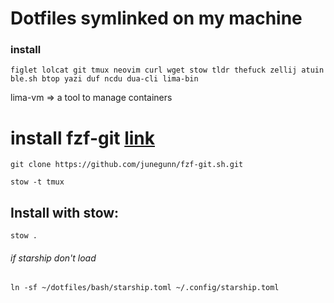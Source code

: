 # Dotfiles symlinked on my machine
### install
```
figlet lolcat git tmux neovim curl wget stow tldr thefuck zellij atuin ble.sh btop yazi duf ncdu dua-cli lima-bin 
```
lima-vm => a tool to manage containers

# install fzf-git [link](https://www.josean.com/posts/7-amazing-cli-tools)
```
git clone https://github.com/junegunn/fzf-git.sh.git
```
```
stow -t tmux
```
## Install with stow:

```
stow .
```

###### if starship don't load 

```
ln -sf ~/dotfiles/bash/starship.toml ~/.config/starship.toml
```
